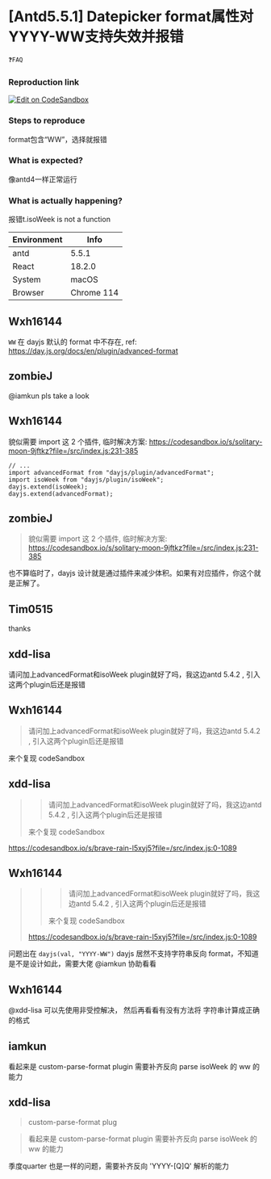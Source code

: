 # [Antd5.5.1] Datepicker format属性对YYYY-WW支持失效并报错

`❓FAQ`

### Reproduction link

[![Edit on CodeSandbox](https://codesandbox.io/static/img/play-codesandbox.svg)](https://codesandbox.io/s/lively-snow-h9jf99?file=/src/index.js)

### Steps to reproduce

format包含“WW”，选择就报错

### What is expected?

像antd4一样正常运行

### What is actually happening?

报错t.isoWeek is not a function

| Environment | Info       |
| ----------- | ---------- |
| antd        | 5.5.1      |
| React       | 18.2.0     |
| System      | macOS      |
| Browser     | Chrome 114 |

<!-- generated by ant-design-issue-helper. DO NOT REMOVE -->

## Wxh16144

`WW` 在 dayjs 默认的 format 中不存在, ref: https://day.js.org/docs/en/plugin/advanced-format

## zombieJ

@iamkun pls take a look

## Wxh16144

貌似需要 import 这 2 个插件, 临时解决方案: https://codesandbox.io/s/solitary-moon-9jftkz?file=/src/index.js:231-385

```tsx
// ...
import advancedFormat from "dayjs/plugin/advancedFormat";
import isoWeek from "dayjs/plugin/isoWeek";
dayjs.extend(isoWeek);
dayjs.extend(advancedFormat);
```

## zombieJ

> 貌似需要 import 这 2 个插件, 临时解决方案: https://codesandbox.io/s/solitary-moon-9jftkz?file=/src/index.js:231-385

也不算临时了，dayjs 设计就是通过插件来减少体积。如果有对应插件，你这个就是正解了。

## Tim0515

thanks

## xdd-lisa

请问加上advancedFormat和isoWeek plugin就好了吗，我这边antd 5.4.2 , 引入这两个plugin后还是报错

## Wxh16144

> 请问加上advancedFormat和isoWeek plugin就好了吗，我这边antd 5.4.2 , 引入这两个plugin后还是报错

来个复现 codeSandbox

## xdd-lisa

> > 请问加上advancedFormat和isoWeek plugin就好了吗，我这边antd 5.4.2 , 引入这两个plugin后还是报错
>
> 来个复现 codeSandbox

https://codesandbox.io/s/brave-rain-l5xyj5?file=/src/index.js:0-1089

## Wxh16144

> > > 请问加上advancedFormat和isoWeek plugin就好了吗，我这边antd 5.4.2 , 引入这两个plugin后还是报错
> >
> > 来个复现 codeSandbox
>
> https://codesandbox.io/s/brave-rain-l5xyj5?file=/src/index.js:0-1089

问题出在 `dayjs(val, "YYYY-WW")` dayjs 居然不支持字符串反向 format，不知道是不是设计如此，需要大佬 @iamkun 协助看看

## Wxh16144

@xdd-lisa 可以先使用非受控解决， 然后再看看有没有方法将 字符串计算成正确的格式

## iamkun

看起来是 custom-parse-format plugin 需要补齐反向 parse isoWeek 的 ww 的能力

## xdd-lisa

> custom-parse-format plug

> 看起来是 custom-parse-format plugin 需要补齐反向 parse isoWeek 的 ww 的能力

季度quarter 也是一样的问题，需要补齐反向 'YYYY-[Q]Q' 解析的能力
